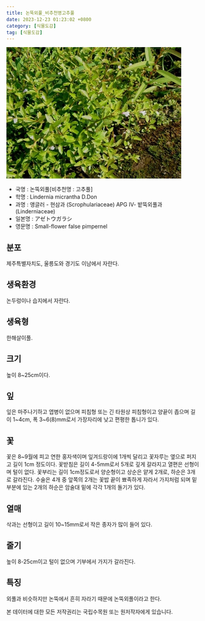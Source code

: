 ```yaml
---
title: 논뚝외풀_비추천명고추풀
date: 2023-12-23 01:23:02 +0800
category: [식물도감]
tag: [식물도감]
---
```




![논뚝외풀[비추천명 : 고추풀]](/assets/img/fileUpload/plants/basic/Scrophulariaceae/Lindernia/16081/1_th2.JPG)
- 국명 : 논뚝외풀[비추천명 : 고추풀]
- 학명 : Lindernia micrantha D.Don
- 과명 : 앵글러 - 현삼과 (Scrophulariaceae) APG Ⅳ- 밭뚝외풀과 (Linderniaceae)
- 일본명 : アゼトウガラシ
- 영문명 : Small-flower false pimpernel


## 분포
제주특별자치도, 울릉도와 경기도 이남에서 자란다.
## 생육환경
논두렁이나 습지에서 자란다.
## 생육형
한해살이풀.
## 크기
높이 8~25cm이다.
## 잎
잎은 마주나기하고 엽병이 없으며 피침형 또는 긴 타원상 피침형이고 양끝이 좁으며 길이 1~4cm, 폭 3~6(8)mm로서 가장자리에 낮고 편평한 톱니가 있다.
## 꽃
꽃은 8~9월에 피고 연한 홍자색이며 잎겨드랑이에 1개씩 달리고 꽃자루는 옆으로 퍼지고 길이 1cm 정도이다. 꽃받침은 길이 4-5mm로서 5개로 깊게 갈라지고 열편은 선형이며 털이 없다. 꽃부리는 길이 1cm정도로서 양순형이고 상순은 얕게 2개로, 하순은 3개로 갈라진다. 수술은 4개 중 앞쪽의 2개는 꽃밥 끝이 뾰족하게 자라서 가지처럼 되며 밑부분에 있는 2개의 하순은 암술대 밑에 각각 1개의 돌기가 있다.
## 열매
삭과는 선형이고 길이 10~15mm로서 작은 종자가 많이 들어 있다.
## 줄기
높이 8-25cm이고 털이 없으며 기부에서 가지가 갈라진다.
## 특징
외풀과 비슷하지만 논뚝에서 흔히 자라기 때문에 논뚝외풀이라고 한다.






본 데이터에 대한 모든 저작권리는 국립수목원 또는 원저작자에게 있습니다.
